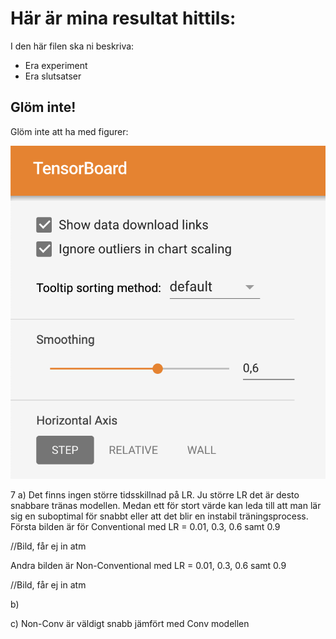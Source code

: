 # Här är mina resultat hittils:

I den här filen ska ni beskriva:
- Era experiment
- Era slutsatser

## Glöm inte!

Glöm inte att ha med figurer:

![TensorBoard download](fig/TensorBoardDownload.png "Glöm inte att kryssa i 'Show data download links' så att ni kan ladda ner era filer.")


7
a) Det finns ingen större tidsskillnad på LR. Ju större LR det är desto snabbare tränas modellen.
Medan ett för stort värde kan leda till att man lär sig en suboptimal för snabbt eller att det blir en instabil träningsprocess.
Första bilden är för Conventional med LR = 0.01, 0.3, 0.6 samt 0.9  


//Bild, får ej in atm

Andra bilden är Non-Conventional med LR = 0.01, 0.3, 0.6 samt 0.9 

//Bild, får ej in atm


b) 

c) Non-Conv är väldigt snabb jämfört med Conv modellen